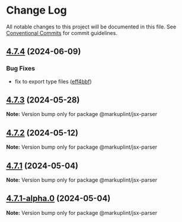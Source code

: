 # Change Log

All notable changes to this project will be documented in this file.
See [Conventional Commits](https://conventionalcommits.org) for commit guidelines.

## [4.7.4](https://github.com/markuplint/markuplint/compare/@markuplint/jsx-parser@4.7.3...@markuplint/jsx-parser@4.7.4) (2024-06-09)

### Bug Fixes

- fix to export type files ([eff4bbf](https://github.com/markuplint/markuplint/commit/eff4bbfd127574809dc5e15d7cafe87699758ee0))

## [4.7.3](https://github.com/markuplint/markuplint/compare/@markuplint/jsx-parser@4.7.2...@markuplint/jsx-parser@4.7.3) (2024-05-28)

**Note:** Version bump only for package @markuplint/jsx-parser

## [4.7.2](https://github.com/markuplint/markuplint/compare/@markuplint/jsx-parser@4.7.1...@markuplint/jsx-parser@4.7.2) (2024-05-12)

**Note:** Version bump only for package @markuplint/jsx-parser

## [4.7.1](https://github.com/markuplint/markuplint/compare/@markuplint/jsx-parser@4.7.1-alpha.0...@markuplint/jsx-parser@4.7.1) (2024-05-04)

**Note:** Version bump only for package @markuplint/jsx-parser

## [4.7.1-alpha.0](https://github.com/markuplint/markuplint/compare/@markuplint/jsx-parser@4.7.0...@markuplint/jsx-parser@4.7.1-alpha.0) (2024-05-04)

**Note:** Version bump only for package @markuplint/jsx-parser
